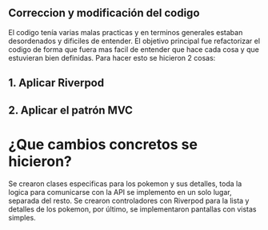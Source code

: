 ## Correccion y modificación del codigo 
El codigo tenía varias malas practicas y en terminos generales estaban desordenados y dificiles de entender. 
El objetivo principal fue refactorizar el codigo de forma que fuera mas facil de entender que hace cada cosa y que estuvieran bien definidas. Para hacer esto se hicieron 2 cosas:

## 1. Aplicar Riverpod
## 2. Aplicar el patrón MVC

# ¿Que cambios concretos se hicieron?
Se crearon clases especificas para los pokemon y sus detalles, toda la logica para comunicarse con la API se implemento en un solo lugar, separada del resto. Se crearon controladores con Riverpod para la lista y detalles de los pokemon, por último, se implementaron pantallas con vistas simples. 